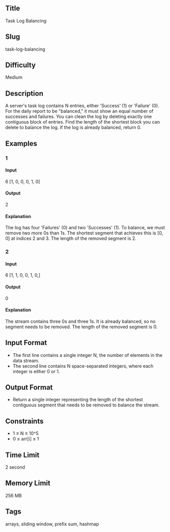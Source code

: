 ## Title

Task Log Balancing

## Slug

task-log-balancing

## Difficulty

Medium

## Description

A server's task log contains N entries, either 'Success' (1) or 'Failure' (0). For the daily report to be "balanced," it must show an equal number of successes and failures. You can clean the log by deleting exactly one contiguous block of entries. Find the length of the shortest block you can delete to balance the log. If the log is already balanced, return 0.

## Examples

### 1

#### Input

6
[1, 0, 0, 0, 1, 0]

#### Output

2

#### Explanation

The log has four 'Failures' (0) and two 'Successes' (1). To balance, we must remove two more 0s than 1s.
The shortest segment that achieves this is [0, 0] at indices 2 and 3. 
The length of the removed segment is 2.


### 2

#### Input

6
[1, 1, 0, 0, 1, 0,]

#### Output

0

#### Explanation

The stream contains three 0s and three 1s. It is already balanced, so no segment needs to be removed. 
The length of the removed segment is 0.


## Input Format

- The first line contains a single integer N, the number of elements in the data stream.
- The second line contains N space-separated integers, where each integer is either 0 or 1.

## Output Format

- Return a single integer representing the length of the shortest contiguous segment that needs to be removed to balance the stream.

## Constraints

- 1 ≤ N ≤ 10^5
- 0 ≤ arr[i] ≤ 1

## Time Limit

2 second

## Memory Limit

256 MB

## Tags

arrays, sliding window, prefix sum, hashmap
